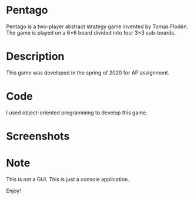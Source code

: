 # Pentago
Pentago is a two-player abstract strategy game invented by Tomas Flodén. The game is played on a 6×6 board divided into four 3×3 sub-boards.

# Description
This game was developed in the spring of 2020 for AP assignment.

# Code
I used object-oriented programming to develop this game.

# Screenshots


# Note
This is not a GUI. This is just a console application.

Enjoy!
